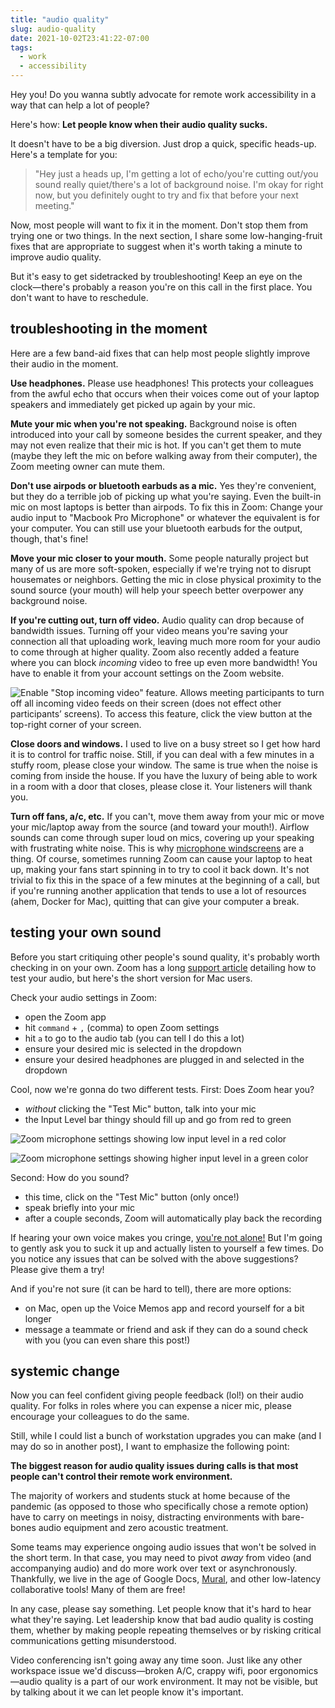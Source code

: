 ```yaml
---
title: "audio quality"
slug: audio-quality
date: 2021-10-02T23:41:22-07:00
tags:
  - work
  - accessibility
---
```


Hey you!
Do you wanna subtly advocate for remote work accessibility
in a way that can help a lot of people?

Here's how:
**Let people know when their audio quality sucks.**

<!-- more -->

It doesn't have to be a big diversion.
Just drop a quick, specific heads-up.
Here's a template for you:

> "Hey just a heads up,
> I'm getting a lot of echo/you're cutting out/you sound really quiet/there's a lot of background noise.
> I'm okay for right now, but you definitely ought to try and fix that before your next meeting."

Now, most people will want to fix it in the moment.
Don't stop them from trying one or two things.
In the next section, I share some low-hanging-fruit fixes that are appropriate to suggest
when it's worth taking a minute to improve audio quality.

But it's easy to get sidetracked by troubleshooting!
Keep an eye on the clock—there's probably a reason you're on this call in the first place.
You don't want to have to reschedule.

## troubleshooting in the moment

Here are a few band-aid fixes that can help most people slightly improve their audio in the moment.

**Use headphones.**
Please use headphones!
This protects your colleagues from the awful echo that occurs when
their voices come out of your laptop speakers and immediately get picked up again by your mic.

**Mute your mic when you're not speaking.**
Background noise is often introduced into your call by someone besides the current speaker,
and they may not even realize that their mic is hot.
If you can't get them to mute (maybe they left the mic on before walking away from their computer),
the Zoom meeting owner can mute them.

**Don't use airpods or bluetooth earbuds as a mic.**
Yes they're convenient, but they do a terrible job of picking up what you're saying.
Even the built-in mic on most laptops is better than airpods.
To fix this in Zoom: Change your audio input to "Macbook Pro Microphone"
or whatever the equivalent is for your computer.
You can still use your bluetooth earbuds for the output, though, that's fine!

**Move your mic closer to your mouth.**
Some people naturally project but many of us are more soft-spoken,
especially if we're trying not to disrupt housemates or neighbors.
Getting the mic in close physical proximity to the sound source (your mouth)
will help your speech better overpower any background noise.

**If you're cutting out, turn off video.**
Audio quality can drop because of bandwidth issues.
Turning off your video means you're saving your connection all that uploading work,
leaving much more room for your audio to come through at higher quality.
Zoom also recently added a feature where you can block _incoming_ video to free up even more bandwidth!
You have to enable it from your account settings on the Zoom website.

![Enable "Stop incoming video" feature. Allows meeting participants to turn off all incoming video feeds on their screen (does not effect other participants’ screens). To access this feature, click the view button at the top-right corner of your screen.](https://i.imgur.com/7uTCNyb.png)

**Close doors and windows.**
I used to live on a busy street so I get how hard it is to control for traffic noise.
Still, if you can deal with a few minutes in a stuffy room, please close your window.
The same is true when the noise is coming from inside the house.
If you have the luxury of being able to work in a room with a door that closes, please close it.
Your listeners will thank you.

**Turn off fans, a/c, etc.**
If you can't, move them away from your mic or move your mic/laptop away from the source (and toward your mouth!).
Airflow sounds can come through super loud on mics, covering up your speaking with frustrating white noise.
This is why [microphone windscreens](https://en.wikipedia.org/wiki/Microphone#Windscreens) are a thing.
Of course, sometimes running Zoom can cause your laptop to heat up, making your fans start spinning in to try to cool it back down.
It's not trivial to fix this in the space of a few minutes at the beginning of a call,
but if you're running another application that tends to use a lot of resources (ahem, Docker for Mac),
quitting that can give your computer a break.

## testing your own sound

Before you start critiquing other people's sound quality, it's probably worth checking in on your own.
Zoom has a long [support article](https://support.zoom.us/hc/en-us/articles/201362283-Testing-computer-or-device-audio)
detailing how to test your audio, but here's the short version for Mac users.

Check your audio settings in Zoom:

- open the Zoom app
- hit `command` + `,` (comma) to open Zoom settings
- hit `a` to go to the audio tab (you can tell I do this a lot)
- ensure your desired mic is selected in the dropdown
- ensure your desired headphones are plugged in and selected in the dropdown

Cool, now we're gonna do two different tests.
First: Does Zoom hear you?

- _without_ clicking the "Test Mic" button, talk into your mic
- the Input Level bar thingy should fill up and go from red to green

![Zoom microphone settings showing low input level in a red color](https://i.imgur.com/hgnCW8e.png)

![Zoom microphone settings showing higher input level in a green color](https://i.imgur.com/EPzEkkv.png)

Second: How do you sound?

- this time, click on the "Test Mic" button (only once!)
- speak briefly into your mic
- after a couple seconds, Zoom will automatically play back the recording

If hearing your own voice makes you cringe,
[you're not alone!](https://www.theguardian.com/science/2018/jul/12/the-real-reason-the-sound-of-your-own-voice-makes-you-cringe)
But I'm going to gently ask you to suck it up and actually listen to yourself a few times.
Do you notice any issues that can be solved with the above suggestions?
Please give them a try!

And if you're not sure (it can be hard to tell), there are more options:

- on Mac, open up the Voice Memos app and record yourself for a bit longer
- message a teammate or friend and ask if they can do a sound check with you
  (you can even share this post!)

## systemic change

Now you can feel confident giving people feedback (lol!) on their audio quality.
For folks in roles where you can expense a nicer mic, please encourage your colleagues to do the same.

Still, while I could list a bunch of workstation upgrades you can make
(and I may do so in another post), I want to emphasize the following point:

**The biggest reason for audio quality issues during calls is that most people can't control their remote work environment.**

The majority of workers and students stuck at home because of the pandemic
(as opposed to those who specifically chose a remote option)
have to carry on meetings in noisy, distracting environments
with bare-bones audio equipment and zero acoustic treatment.

Some teams may experience ongoing audio issues that won't be solved in the short term.
In that case, you may need to pivot _away_ from video (and accompanying audio)
and do more work over text or asynchronously.
Thankfully, we live in the age of Google Docs, [Mural](https://www.mural.co),
and other low-latency collaborative tools!
Many of them are free!

In any case, please say something.
Let people know that it's hard to hear what they're saying.
Let leadership know that bad audio quality is costing them,
whether by making people repeating themselves
or by risking critical communications getting misunderstood.

Video conferencing isn't going away any time soon.
Just like any other workspace issue we'd discuss—broken A/C, crappy wifi,
poor ergonomics—audio quality is a part of our work environment.
It may not be visible, but by talking about it we can let people know it's important.
